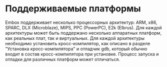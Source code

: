 # Поддерживаемые платформы

Embox поддерживает несколько процессорных архитектур: ARM, x86, SPARC, DLX (Microblaze), MIPS, PPC (PowerPC), E2k (Elbrus). Для каждой архитектуры может быть поддержано несколько аппаратных платформ, как реальных плат, так и виртуальных. Для каждой архитектуры необходимо установить кросс-компилятор, как описано в разделе "Установка кросс-компилятора" и отладчик gdb, который обычно входит в состав кросс-компилятора при установке. Процесс запуска и отладки для различных платформ может отличаться.


